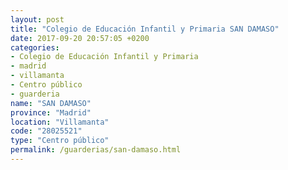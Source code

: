 ```yaml
---
layout: post
title: "Colegio de Educación Infantil y Primaria SAN DAMASO"
date: 2017-09-20 20:57:05 +0200
categories:
- Colegio de Educación Infantil y Primaria
- madrid
- villamanta
- Centro público
- guarderia
name: "SAN DAMASO"
province: "Madrid"
location: "Villamanta"
code: "28025521"
type: "Centro público"
permalink: /guarderias/san-damaso.html
---
```

